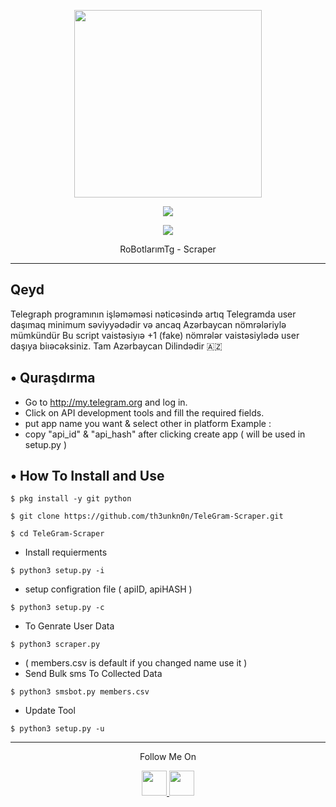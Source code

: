 <p align="center">
  <img src="https://telegra.ph/file/d827dfc6b2da61667a5d4.jpg" width="300" height="300">
</p>

<p align="center"><img src="https://img.shields.io/badge/Version-3.1-brightgreen"></p>
<p align="center">
  <a href="https://github.com/aykhan026">
    <img src="https://img.shields.io/github/followers/aykhan026?label=Follow&style=social">
  </a>
  <a href="https://github.com/aykhan026/RoBotlarimTg-Scraper">
    
  </a>
</p>
<p align="center">
  RoBotlarımTg - Scraper
</p>
<p align="center">
</p>

---
## Qeyd 
Telegraph programının işləməməsi nəticəsində artıq 
Telegramda user daşımaq minimum səviyyədədir və ancaq Azərbaycan nömrələriylə mümkündür
Bu script vaistəsiyıə +1 (fake) nömrələr vaistəsiylədə user daşıya biıəcəksiniz.
Tam Azərbaycan Dilindədir 🇦🇿


## • Quraşdırma
* Go to http://my.telegram.org  and log in.
* Click on API development tools and fill the required fields.
* put app name you want & select other in platform Example :
* copy "api_id" & "api_hash" after clicking create app ( will be used in setup.py )

## • How To Install and Use

`$ pkg install -y git python`

`$ git clone https://github.com/th3unkn0n/TeleGram-Scraper.git`

`$ cd TeleGram-Scraper`

* Install requierments

`$ python3 setup.py -i`

* setup configration file ( apiID, apiHASH )

`$ python3 setup.py -c`

* To Genrate User Data

`$ python3 scraper.py`

* ( members.csv is default if you changed name use it )
* Send Bulk sms To Collected Data 

`$ python3 smsbot.py members.csv`

* Update Tool

`$ python3 setup.py -u`

---

<p align="center">
  Follow Me On
</p>
<p align="center">
  <a href="https://youtube.com/channel/UCnknCgg_3pVXS27ThLpw3xQ">
    <img src="https://github.com/th3unkn0n/extra/blob/master/.img/yt.png" width="40" height="40">
  </a>
  <a href="https://twitter.com/th3unkn0n">
    <img src="https://github.com/th3unkn0n/extra/blob/master/.img/tw.png" width="40" height="40">
</p>
